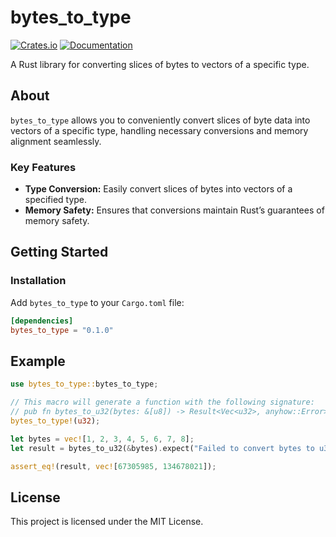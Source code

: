 # bytes_to_type

[![Crates.io](https://img.shields.io/crates/v/bytes_to_type.svg)](https://crates.io/crates/bytes_to_type)
[![Documentation](https://docs.rs/bytes_to_type/badge.svg)](https://docs.rs/bytes_to_type)

A Rust library for converting slices of bytes to vectors of a specific type.

## About

`bytes_to_type` allows you to conveniently convert slices of byte data into vectors of a specific type, handling necessary conversions and memory alignment seamlessly.

### Key Features

- **Type Conversion:** Easily convert slices of bytes into vectors of a specified type.
- **Memory Safety:** Ensures that conversions maintain Rust’s guarantees of memory safety.

## Getting Started

### Installation

Add `bytes_to_type` to your `Cargo.toml` file:

```toml
[dependencies]
bytes_to_type = "0.1.0"
```

## Example

```rust
use bytes_to_type::bytes_to_type;

// This macro will generate a function with the following signature:
// pub fn bytes_to_u32(bytes: &[u8]) -> Result<Vec<u32>, anyhow::Error>
bytes_to_type!(u32);

let bytes = vec![1, 2, 3, 4, 5, 6, 7, 8];
let result = bytes_to_u32(&bytes).expect("Failed to convert bytes to u32");

assert_eq!(result, vec![67305985, 134678021]);
```

## License

This project is licensed under the MIT License.
